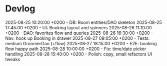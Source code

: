 # Devlog
2025-08-25 10:20:00 +0200 - DB: Room entities/DAO skeleton
2025-08-25 17:45:00 +0200 - UI: Booking layout and spinners
2025-08-26 11:10:00 +0200 - DAO: favorites flow and queries
2025-08-26 16:30:00 +0200 - Nav: hook up Booking in drawer
2025-08-27 09:05:00 +0200 - Tests: medium GroomerDao (+flow)
2025-08-27 18:15:00 +0200 - E2E: booking flow happy path
2025-08-28 10:00:00 +0200 - Fix: time/date picker handling
2025-08-28 15:40:00 +0200 - Polish: copy, small refactors
U I   t w e a k s  
 